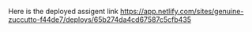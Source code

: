 Here is the deployed assigent link 
https://app.netlify.com/sites/genuine-zuccutto-f44de7/deploys/65b274da4cd67587c5cfb435
